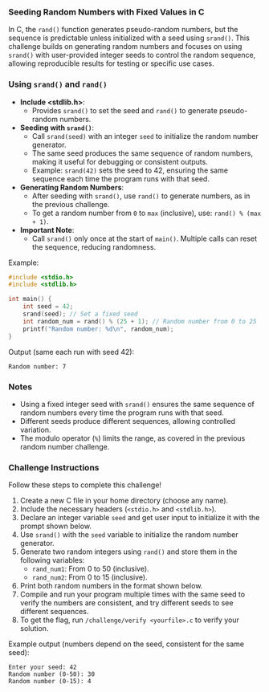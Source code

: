 ### Seeding Random Numbers with Fixed Values in C

In C, the `rand()` function generates pseudo-random numbers, but the sequence is predictable unless initialized with a seed using `srand()`. This challenge builds on generating random numbers and focuses on using `srand()` with user-provided integer seeds to control the random sequence, allowing reproducible results for testing or specific use cases.


### Using `srand()` and `rand()`
- **Include <stdlib.h>**:
    - Provides `srand()` to set the seed and `rand()` to generate pseudo-random numbers.
- **Seeding with `srand()`**:
    - Call `srand(seed)` with an integer `seed` to initialize the random number generator.
    - The same seed produces the same sequence of random numbers, making it useful for debugging or consistent outputs.
    - Example: `srand(42)` sets the seed to 42, ensuring the same sequence each time the program runs with that seed.
- **Generating Random Numbers**:
    - After seeding with `srand()`, use `rand()` to generate numbers, as in the previous challenge.
    - To get a random number from `0` to `max` (inclusive), use: `rand() % (max + 1)`.
- **Important Note**:
    - Call `srand()` only once at the start of `main()`. Multiple calls can reset the sequence, reducing randomness.

Example:
```C
#include <stdio.h>
#include <stdlib.h>

int main() {
    int seed = 42;
    srand(seed); // Set a fixed seed
    int random_num = rand() % (25 + 1); // Random number from 0 to 25
    printf("Random number: %d\n", random_num);
}
```

Output (same each run with seed 42):
```commandline
Random number: 7
```

### Notes
- Using a fixed integer seed with `srand()` ensures the same sequence of random numbers every time the program runs with that seed.
- Different seeds produce different sequences, allowing controlled variation.
- The modulo operator (`%`) limits the range, as covered in the previous random number challenge.

### Challenge Instructions
Follow these steps to complete this challenge!
1. Create a new C file in your home directory (choose any name).
2. Include the necessary headers (`<stdio.h>` and `<stdlib.h>`).
3. Declare an integer variable `seed` and get user input to initialize it with the prompt shown below.
4. Use `srand()` with the `seed` variable to initialize the random number generator.
5. Generate two random integers using `rand()` and store them in the following variables:
    - `rand_num1`: From 0 to 50 (inclusive).
    - `rand_num2`: From 0 to 15 (inclusive).
6. Print both random numbers in the format shown below.
7. Compile and run your program multiple times with the same seed to verify the numbers are consistent, and try different seeds to see different sequences.
8. To get the flag, run `/challenge/verify <yourfile>.c` to verify your solution.

Example output (numbers depend on the seed, consistent for the same seed):
```commandline
Enter your seed: 42
Random number (0-50): 30
Random number (0-15): 4
```